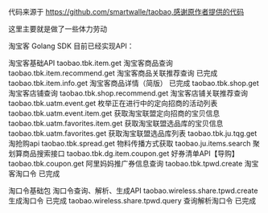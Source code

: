 代码来源于 https://github.com/smartwalle/taobao,感谢原作者提供的代码

这里主要就是做了一些体力劳动

淘宝客 Golang SDK
目前已经实现API：

淘宝客基础API
taobao.tbk.item.get    淘宝客商品查询
taobao.tbk.item.recommend.get    淘宝客商品关联推荐查询   已完成
taobao.tbk.item.info.get    淘宝客商品详情（简版）                已完成
taobao.tbk.shop.get    淘宝客店铺查询
taobao.tbk.shop.recommend.get    淘宝客店铺关联推荐查询
taobao.tbk.uatm.event.get    枚举正在进行中的定向招商的活动列表
taobao.tbk.uatm.event.item.get    获取淘宝联盟定向招商的宝贝信息
taobao.tbk.uatm.favorites.item.get    获取淘宝联盟选品库的宝贝信息
taobao.tbk.uatm.favorites.get    获取淘宝联盟选品库列表
taobao.tbk.ju.tqg.get    淘抢购api
taobao.tbk.spread.get    物料传播方式获取
taobao.ju.items.search    聚划算商品搜索接口
taobao.tbk.dg.item.coupon.get    好券清单API【导购】
taobao.tbk.coupon.get    阿里妈妈推广券信息查询
taobao.tbk.tpwd.create    淘宝客淘口令                       已完成

淘口令基础包    淘口令查询、解析、生成API
taobao.wireless.share.tpwd.create    生成淘口令             已完成
taobao.wireless.share.tpwd.query    查询解析淘口令       已完成
